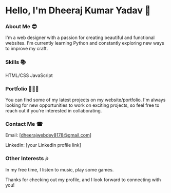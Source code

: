 # Hello, I'm Dheeraj Kumar Yadav 👋

### About Me 😎

I'm a web designer with a passion for creating beautiful and functional websites. I'm currently learning Python and constantly exploring new ways to improve my craft.

### Skills 📚

HTML/CSS
JavaScript

### Portfolio 👨🏻‍🎓

You can find some of my latest projects on my website/portfolio. I'm always looking for new opportunities to work on exciting projects, so feel free to reach out if you're interested in collaborating.

### Contact Me ☎

Email: [dheerajwebdev8178@gmail.com]

LinkedIn: [your LinkedIn profile link]

### Other Interests 🎶

In my free time, I listen to music, play some games.

Thanks for checking out my profile, and I look forward to connecting with you!

